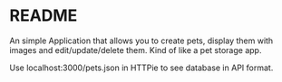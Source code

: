 # README

An simple Application that allows you to create pets, display them with images and edit/update/delete them. Kind of like a pet storage app.

Use localhost:3000/pets.json in HTTPie to see database in API format.

